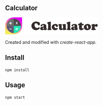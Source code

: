 Calculator
---
<img src="Logotype primary.png" width="60%" height="60%" />

Created and modified with *create-react-app*. 









Install
---

`npm install`



Usage
---

`npm start`
